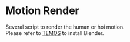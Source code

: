 # Motion Render
Several script to render the human or hoi motion. \
Please refer to [TEMOS](https://github.com/Mathux/TEMOS) to install Blender.